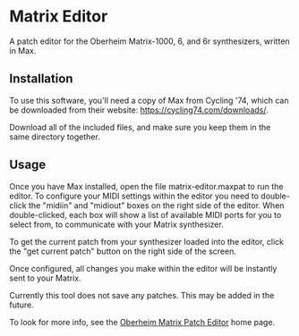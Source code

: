 # Matrix Editor

A patch editor for the Oberheim Matrix-1000, 6, and 6r synthesizers, written in Max.

## Installation

To use this software, you'll need a copy of Max from Cycling '74, which can be downloaded from their website: <a href="https://cycling74.com/downloads/">https://cycling74.com/downloads/</a>.

Download all of the included files, and make sure you keep them in the same directory together.

## Usage

Once you have Max installed, open the file matrix-editor.maxpat to run the editor. To configure your MIDI settings within the editor you need to double-click the "midiin" and "midiout" boxes on the right side of the editor. When double-clicked, each box will show a list of available MIDI ports for you to select from, to communicate with your Matrix synthesizer.

To get the current patch from your synthesizer loaded into the editor, click the "get current patch" button on the right side of the screen.

Once configured, all changes you make within the editor will be instantly sent to your Matrix.

Currently this tool does not save any patches. This may be added in the future.

To look for more info, see the <a href="https://coffeeshopped.com/oberheim-matrix-patch-editor">Oberheim Matrix Patch Editor</a> home page.
